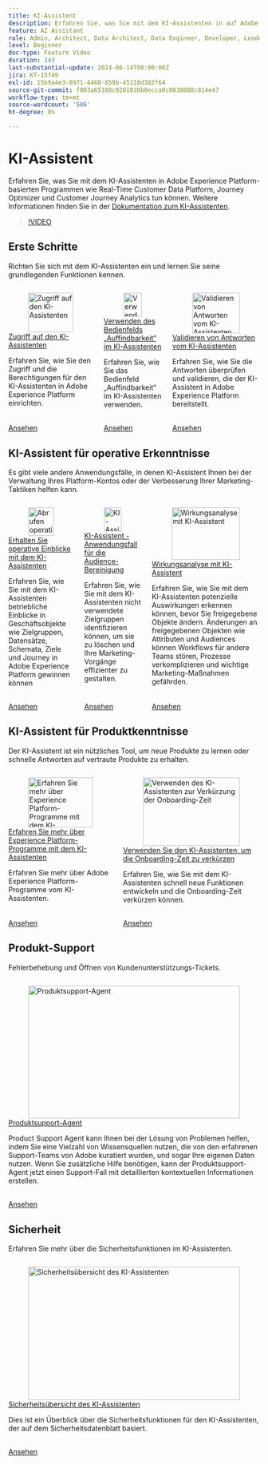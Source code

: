 ```yaml
---
title: KI-Assistent
description: Erfahren Sie, was Sie mit dem KI-Assistenten in auf Adobe Experience Platform basierenden Anwendungen wie Real-Time Customer Data Platform, Journey Optimizer und Customer Journey Analytics alles tun können.
feature: AI Assistant
role: Admin, Architect, Data Architect, Data Engineer, Developer, Leader, User
level: Beginner
doc-type: Feature Video
duration: 143
last-substantial-update: 2024-06-14T00:00:00Z
jira: KT-15749
exl-id: 15b9a4e3-0971-4460-859b-45118d382f64
source-git-commit: f003a65188c0201030b8ecca0c0838088c814e47
workflow-type: tm+mt
source-wordcount: '586'
ht-degree: 8%

---
```


# KI-Assistent

Erfahren Sie, was Sie mit dem KI-Assistenten in Adobe Experience Platform-basierten Programmen wie Real-Time Customer Data Platform, Journey Optimizer und Customer Journey Analytics tun können. Weitere Informationen finden Sie in der [Dokumentation zum KI-Assistenten](https://experienceleague.adobe.com/de/docs/experience-platform/ai-assistant/home).

>[!VIDEO](https://video.tv.adobe.com/v/3429845/?learn=on&enablevpops)

## Erste Schritte

Richten Sie sich mit dem KI-Assistenten ein und lernen Sie seine grundlegenden Funktionen kennen.

<!-- CARDS
* access.md
* discoverability-panel.md
* validate-responses.md
-->
<!-- START CARDS HTML - DO NOT MODIFY BY HAND -->
<div class="columns">
    <div class="column is-half-tablet is-half-desktop is-one-third-widescreen" aria-label="Get access to AI Assistant">
        <div class="card" style="height: 100%; display: flex; flex-direction: column; height: 100%;">
            <div class="card-image">
                <figure class="image x-is-16by9">
                    <a href="access.md" title="Zugriff auf den KI-Assistenten" target="_blank" rel="referrer">
                        <img class="is-bordered-r-small" src="https://video.tv.adobe.com/v/3436470/?format=jpeg&nocache=1748392732990" alt="Zugriff auf den KI-Assistenten"
                             style="width: 100%; aspect-ratio: 16 / 9; object-fit: cover; overflow: hidden; display: block; margin: auto;">
                    </a>
                </figure>
            </div>
            <div class="card-content is-padded-small" style="display: flex; flex-direction: column; flex-grow: 1; justify-content: space-between;">
                <div class="top-card-content">
                    <p class="headline is-size-6 has-text-weight-bold">
                        <a href="access.md" target="_blank" rel="referrer" title="Zugriff auf den KI-Assistenten">Zugriff auf den KI-Assistenten</a>
                    </p>
                    <p class="is-size-6">Erfahren Sie, wie Sie den Zugriff und die Berechtigungen für den KI-Assistenten in Adobe Experience Platform einrichten.</p>
                </div>
                <a href="access.md" target="_blank" rel="referrer" class="spectrum-Button spectrum-Button--outline spectrum-Button--primary spectrum-Button--sizeM" style="align-self: flex-start; margin-top: 1rem;">
                    <span class="spectrum-Button-label has-no-wrap has-text-weight-bold">Ansehen</span>
                </a>
            </div>
        </div>
    </div>
    <div class="column is-half-tablet is-half-desktop is-one-third-widescreen" aria-label="Use the discoverability panel in AI Assistant">
        <div class="card" style="height: 100%; display: flex; flex-direction: column; height: 100%;">
            <div class="card-image">
                <figure class="image x-is-16by9">
                    <a href="discoverability-panel.md" title="Verwenden des Auffindbarkeitsbereichs im KI-Assistenten" target="_blank" rel="referrer">
                        <img class="is-bordered-r-small" src="https://video.tv.adobe.com/v/3440962/?format=jpeg&nocache=1748392732984" alt="Verwenden des Auffindbarkeitsbereichs im KI-Assistenten"
                             style="width: 100%; aspect-ratio: 16 / 9; object-fit: cover; overflow: hidden; display: block; margin: auto;">
                    </a>
                </figure>
            </div>
            <div class="card-content is-padded-small" style="display: flex; flex-direction: column; flex-grow: 1; justify-content: space-between;">
                <div class="top-card-content">
                    <p class="headline is-size-6 has-text-weight-bold">
                        <a href="discoverability-panel.md" target="_blank" rel="referrer" title="Verwenden des Auffindbarkeitsbereichs im KI-Assistenten">Verwenden des Bedienfelds „Auffindbarkeit“ im KI-Assistenten</a>
                    </p>
                    <p class="is-size-6">Erfahren Sie, wie Sie das Bedienfeld „Auffindbarkeit“ im KI-Assistenten verwenden.</p>
                </div>
                <a href="discoverability-panel.md" target="_blank" rel="referrer" class="spectrum-Button spectrum-Button--outline spectrum-Button--primary spectrum-Button--sizeM" style="align-self: flex-start; margin-top: 1rem;">
                    <span class="spectrum-Button-label has-no-wrap has-text-weight-bold">Ansehen</span>
                </a>
            </div>
        </div>
    </div>
    <div class="column is-half-tablet is-half-desktop is-one-third-widescreen" aria-label="Validate responses from AI Assistant">
        <div class="card" style="height: 100%; display: flex; flex-direction: column; height: 100%;">
            <div class="card-image">
                <figure class="image x-is-16by9">
                    <a href="validate-responses.md" title="Validieren von Antworten vom KI-Assistenten" target="_blank" rel="referrer">
                        <img class="is-bordered-r-small" src="https://video.tv.adobe.com/v/3441738/?format=jpeg&nocache=1748392733006" alt="Validieren von Antworten vom KI-Assistenten"
                             style="width: 100%; aspect-ratio: 16 / 9; object-fit: cover; overflow: hidden; display: block; margin: auto;">
                    </a>
                </figure>
            </div>
            <div class="card-content is-padded-small" style="display: flex; flex-direction: column; flex-grow: 1; justify-content: space-between;">
                <div class="top-card-content">
                    <p class="headline is-size-6 has-text-weight-bold">
                        <a href="validate-responses.md" target="_blank" rel="referrer" title="Validieren von Antworten vom KI-Assistenten">Validieren von Antworten vom KI-Assistenten</a>
                    </p>
                    <p class="is-size-6">Erfahren Sie, wie Sie die Antworten überprüfen und validieren, die der KI-Assistent in Adobe Experience Platform bereitstellt.</p>
                </div>
                <a href="validate-responses.md" target="_blank" rel="referrer" class="spectrum-Button spectrum-Button--outline spectrum-Button--primary spectrum-Button--sizeM" style="align-self: flex-start; margin-top: 1rem;">
                    <span class="spectrum-Button-label has-no-wrap has-text-weight-bold">Ansehen</span>
                </a>
            </div>
        </div>
    </div>
</div>
<!-- END CARDS HTML - DO NOT MODIFY BY HAND -->

## KI-Assistent für operative Erkenntnisse

Es gibt viele andere Anwendungsfälle, in denen KI-Assistent Ihnen bei der Verwaltung Ihres Platform-Kontos oder der Verbesserung Ihrer Marketing-Taktiken helfen kann.

<!-- CARDS
* operational-insights.md
* find-unused-audiences.md
* impact-analysis.md
    {description = Learn how AI Assistant can help you detect potential impacts before changing shared objects. Changes to shared objects like attributes and audiences can disrupt workflows for other teams, complicating processes, and risk important marketing efforts.}
-->
<!-- START CARDS HTML - DO NOT MODIFY BY HAND -->
<div class="columns">
    <div class="column is-half-tablet is-half-desktop is-one-third-widescreen" aria-label="Get operational insights with AI Assistant">
        <div class="card" style="height: 100%; display: flex; flex-direction: column; height: 100%;">
            <div class="card-image">
                <figure class="image x-is-16by9">
                    <a href="operational-insights.md" title="Abrufen operativer Einblicke mit dem KI-Assistenten" target="_blank" rel="referrer">
                        <img class="is-bordered-r-small" src="https://video.tv.adobe.com/v/3444031/?format=jpeg&nocache=1748392734347" alt="Abrufen operativer Einblicke mit dem KI-Assistenten"
                             style="width: 100%; aspect-ratio: 16 / 9; object-fit: cover; overflow: hidden; display: block; margin: auto;">
                    </a>
                </figure>
            </div>
            <div class="card-content is-padded-small" style="display: flex; flex-direction: column; flex-grow: 1; justify-content: space-between;">
                <div class="top-card-content">
                    <p class="headline is-size-6 has-text-weight-bold">
                        <a href="operational-insights.md" target="_blank" rel="referrer" title="Abrufen operativer Einblicke mit dem KI-Assistenten">Erhalten Sie operative Einblicke mit dem KI-Assistenten</a>
                    </p>
                    <p class="is-size-6">Erfahren Sie, wie Sie mit dem KI-Assistenten betriebliche Einblicke in Geschäftsobjekte wie Zielgruppen, Datensätze, Schemata, Ziele und Journey in Adobe Experience Platform gewinnen können</p>
                </div>
                <a href="operational-insights.md" target="_blank" rel="referrer" class="spectrum-Button spectrum-Button--outline spectrum-Button--primary spectrum-Button--sizeM" style="align-self: flex-start; margin-top: 1rem;">
                    <span class="spectrum-Button-label has-no-wrap has-text-weight-bold">Ansehen</span>
                </a>
            </div>
        </div>
    </div>
    <div class="column is-half-tablet is-half-desktop is-one-third-widescreen" aria-label="AI Assistant - Audience clean-up use case">
        <div class="card" style="height: 100%; display: flex; flex-direction: column; height: 100%;">
            <div class="card-image">
                <figure class="image x-is-16by9">
                    <a href="find-unused-audiences.md" title="KI-Assistent - Anwendungsfall für die Audience-Bereinigung" target="_blank" rel="referrer">
                        <img class="is-bordered-r-small" src="https://video.tv.adobe.com/v/3435532/?format=jpeg&nocache=1748392734324" alt="KI-Assistent - Anwendungsfall für die Audience-Bereinigung"
                             style="width: 100%; aspect-ratio: 16 / 9; object-fit: cover; overflow: hidden; display: block; margin: auto;">
                    </a>
                </figure>
            </div>
            <div class="card-content is-padded-small" style="display: flex; flex-direction: column; flex-grow: 1; justify-content: space-between;">
                <div class="top-card-content">
                    <p class="headline is-size-6 has-text-weight-bold">
                        <a href="find-unused-audiences.md" target="_blank" rel="referrer" title="KI-Assistent - Anwendungsfall für die Audience-Bereinigung">KI-Assistent - Anwendungsfall für die Audience-Bereinigung</a>
                    </p>
                    <p class="is-size-6">Erfahren Sie, wie Sie mit dem KI-Assistenten nicht verwendete Zielgruppen identifizieren können, um sie zu löschen und Ihre Marketing-Vorgänge effizienter zu gestalten.</p>
                </div>
                <a href="find-unused-audiences.md" target="_blank" rel="referrer" class="spectrum-Button spectrum-Button--outline spectrum-Button--primary spectrum-Button--sizeM" style="align-self: flex-start; margin-top: 1rem;">
                    <span class="spectrum-Button-label has-no-wrap has-text-weight-bold">Ansehen</span>
                </a>
            </div>
        </div>
    </div>
    <div class="column is-half-tablet is-half-desktop is-one-third-widescreen" aria-label="Impact analysis with AI Assistant">
        <div class="card" style="height: 100%; display: flex; flex-direction: column; height: 100%;">
            <div class="card-image">
                <figure class="image x-is-16by9">
                    <a href="impact-analysis.md" title="Wirkungsanalyse mit KI-Assistent" target="_blank" rel="referrer">
                        <img class="is-bordered-r-small" src="https://video.tv.adobe.com/v/3441680/?format=jpeg&nocache=1748392734336" alt="Wirkungsanalyse mit KI-Assistent"
                             style="width: 100%; aspect-ratio: 16 / 9; object-fit: cover; overflow: hidden; display: block; margin: auto;">
                    </a>
                </figure>
            </div>
            <div class="card-content is-padded-small" style="display: flex; flex-direction: column; flex-grow: 1; justify-content: space-between;">
                <div class="top-card-content">
                    <p class="headline is-size-6 has-text-weight-bold">
                        <a href="impact-analysis.md" target="_blank" rel="referrer" title="Wirkungsanalyse mit KI-Assistent">Wirkungsanalyse mit KI-Assistent</a>
                    </p>
                    <p class="is-size-6">Erfahren Sie, wie Sie mit dem KI-Assistenten potenzielle Auswirkungen erkennen können, bevor Sie freigegebene Objekte ändern. Änderungen an freigegebenen Objekten wie Attributen und Audiences können Workflows für andere Teams stören, Prozesse verkomplizieren und wichtige Marketing-Maßnahmen gefährden.</p>
                </div>
                <a href="impact-analysis.md" target="_blank" rel="referrer" class="spectrum-Button spectrum-Button--outline spectrum-Button--primary spectrum-Button--sizeM" style="align-self: flex-start; margin-top: 1rem;">
                    <span class="spectrum-Button-label has-no-wrap has-text-weight-bold">Ansehen</span>
                </a>
            </div>
        </div>
    </div>
</div>
<!-- END CARDS HTML - DO NOT MODIFY BY HAND -->

## KI-Assistent für Produktkenntnisse

Der KI-Assistent ist ein nützliches Tool, um neue Produkte zu lernen oder schnelle Antworten auf vertraute Produkte zu erhalten.

<!-- CARDS
* product-knowledge.md
* onboard.md
-->
<!-- START CARDS HTML - DO NOT MODIFY BY HAND -->
<div class="columns">
    <div class="column is-half-tablet is-half-desktop is-one-third-widescreen" aria-label="Learn Experience Platform applications with AI Assistant">
        <div class="card" style="height: 100%; display: flex; flex-direction: column; height: 100%;">
            <div class="card-image">
                <figure class="image x-is-16by9">
                    <a href="product-knowledge.md" title="Erfahren Sie mehr über Experience Platform-Programme mit dem KI-Assistenten" target="_blank" rel="referrer">
                        <img class="is-bordered-r-small" src="https://video.tv.adobe.com/v/3441024/?format=jpeg&nocache=1748392735046" alt="Erfahren Sie mehr über Experience Platform-Programme mit dem KI-Assistenten"
                             style="width: 100%; aspect-ratio: 16 / 9; object-fit: cover; overflow: hidden; display: block; margin: auto;">
                    </a>
                </figure>
            </div>
            <div class="card-content is-padded-small" style="display: flex; flex-direction: column; flex-grow: 1; justify-content: space-between;">
                <div class="top-card-content">
                    <p class="headline is-size-6 has-text-weight-bold">
                        <a href="product-knowledge.md" target="_blank" rel="referrer" title="Erfahren Sie mehr über Experience Platform-Programme mit dem KI-Assistenten">Erfahren Sie mehr über Experience Platform-Programme mit dem KI-Assistenten</a>
                    </p>
                    <p class="is-size-6">Erfahren Sie mehr über Adobe Experience Platform-Programme vom KI-Assistenten.</p>
                </div>
                <a href="product-knowledge.md" target="_blank" rel="referrer" class="spectrum-Button spectrum-Button--outline spectrum-Button--primary spectrum-Button--sizeM" style="align-self: flex-start; margin-top: 1rem;">
                    <span class="spectrum-Button-label has-no-wrap has-text-weight-bold">Ansehen</span>
                </a>
            </div>
        </div>
    </div>
    <div class="column is-half-tablet is-half-desktop is-one-third-widescreen" aria-label="Use AI Assistant to reduce onboarding time">
        <div class="card" style="height: 100%; display: flex; flex-direction: column; height: 100%;">
            <div class="card-image">
                <figure class="image x-is-16by9">
                    <a href="onboard.md" title="Verwenden des KI-Assistenten zur Verkürzung der Onboarding-Zeit" target="_blank" rel="referrer">
                        <img class="is-bordered-r-small" src="https://video.tv.adobe.com/v/3438032/?format=jpeg&nocache=1748392735030" alt="Verwenden des KI-Assistenten zur Verkürzung der Onboarding-Zeit"
                             style="width: 100%; aspect-ratio: 16 / 9; object-fit: cover; overflow: hidden; display: block; margin: auto;">
                    </a>
                </figure>
            </div>
            <div class="card-content is-padded-small" style="display: flex; flex-direction: column; flex-grow: 1; justify-content: space-between;">
                <div class="top-card-content">
                    <p class="headline is-size-6 has-text-weight-bold">
                        <a href="onboard.md" target="_blank" rel="referrer" title="Verwenden des KI-Assistenten zur Verkürzung der Onboarding-Zeit">Verwenden Sie den KI-Assistenten, um die Onboarding-Zeit zu verkürzen</a>
                    </p>
                    <p class="is-size-6">Erfahren Sie, wie Sie mit dem KI-Assistenten schnell neue Funktionen entwickeln und die Onboarding-Zeit verkürzen können.</p>
                </div>
                <a href="onboard.md" target="_blank" rel="referrer" class="spectrum-Button spectrum-Button--outline spectrum-Button--primary spectrum-Button--sizeM" style="align-self: flex-start; margin-top: 1rem;">
                    <span class="spectrum-Button-label has-no-wrap has-text-weight-bold">Ansehen</span>
                </a>
            </div>
        </div>
    </div>
</div>
<!-- END CARDS HTML - DO NOT MODIFY BY HAND -->

## Produkt-Support

Fehlerbehebung und Öffnen von Kundenunterstützungs-Tickets.

<!-- CARDS
* product-support-agent.md
-->
<!-- START CARDS HTML - DO NOT MODIFY BY HAND -->
<div class="columns">
    <div class="column is-half-tablet is-half-desktop is-one-third-widescreen" aria-label="Product Support Agent">
        <div class="card" style="height: 100%; display: flex; flex-direction: column; height: 100%;">
            <div class="card-image">
                <figure class="image x-is-16by9">
                    <a href="product-support-agent.md" title="Produktsupport-Agent" target="_blank" rel="referrer">
                        <img class="is-bordered-r-small" src="https://video.tv.adobe.com/v/3443183/?format=jpeg&nocache=1748392735554" alt="Produktsupport-Agent"
                             style="width: 100%; aspect-ratio: 16 / 9; object-fit: cover; overflow: hidden; display: block; margin: auto;">
                    </a>
                </figure>
            </div>
            <div class="card-content is-padded-small" style="display: flex; flex-direction: column; flex-grow: 1; justify-content: space-between;">
                <div class="top-card-content">
                    <p class="headline is-size-6 has-text-weight-bold">
                        <a href="product-support-agent.md" target="_blank" rel="referrer" title="Produktsupport-Agent">Produktsupport-Agent</a>
                    </p>
                    <p class="is-size-6">Product Support Agent kann Ihnen bei der Lösung von Problemen helfen, indem Sie eine Vielzahl von Wissensquellen nutzen, die von den erfahrenen Support-Teams von Adobe kuratiert wurden, und sogar Ihre eigenen Daten nutzen. Wenn Sie zusätzliche Hilfe benötigen, kann der Produktsupport-Agent jetzt einen Support-Fall mit detaillierten kontextuellen Informationen erstellen.</p>
                </div>
                <a href="product-support-agent.md" target="_blank" rel="referrer" class="spectrum-Button spectrum-Button--outline spectrum-Button--primary spectrum-Button--sizeM" style="align-self: flex-start; margin-top: 1rem;">
                    <span class="spectrum-Button-label has-no-wrap has-text-weight-bold">Ansehen</span>
                </a>
            </div>
        </div>
    </div>
</div>
<!-- END CARDS HTML - DO NOT MODIFY BY HAND -->

## Sicherheit

Erfahren Sie mehr über die Sicherheitsfunktionen im KI-Assistenten.

<!-- CARDS
* security-overview.md
-->
<!-- START CARDS HTML - DO NOT MODIFY BY HAND -->
<div class="columns">
    <div class="column is-half-tablet is-half-desktop is-one-third-widescreen" aria-label="Security overview of AI Assistant">
        <div class="card" style="height: 100%; display: flex; flex-direction: column; height: 100%;">
            <div class="card-image">
                <figure class="image x-is-16by9">
                    <a href="security-overview.md" title="Sicherheitsübersicht des KI-Assistenten" target="_blank" rel="referrer">
                        <img class="is-bordered-r-small" src="https://video.tv.adobe.com/v/3441066/?format=jpeg&nocache=1748392736016" alt="Sicherheitsübersicht des KI-Assistenten"
                             style="width: 100%; aspect-ratio: 16 / 9; object-fit: cover; overflow: hidden; display: block; margin: auto;">
                    </a>
                </figure>
            </div>
            <div class="card-content is-padded-small" style="display: flex; flex-direction: column; flex-grow: 1; justify-content: space-between;">
                <div class="top-card-content">
                    <p class="headline is-size-6 has-text-weight-bold">
                        <a href="security-overview.md" target="_blank" rel="referrer" title="Sicherheitsübersicht des KI-Assistenten">Sicherheitsübersicht des KI-Assistenten</a>
                    </p>
                    <p class="is-size-6">Dies ist ein Überblick über die Sicherheitsfunktionen für den KI-Assistenten, der auf dem Sicherheitsdatenblatt basiert.</p>
                </div>
                <a href="security-overview.md" target="_blank" rel="referrer" class="spectrum-Button spectrum-Button--outline spectrum-Button--primary spectrum-Button--sizeM" style="align-self: flex-start; margin-top: 1rem;">
                    <span class="spectrum-Button-label has-no-wrap has-text-weight-bold">Ansehen</span>
                </a>
            </div>
        </div>
    </div>
</div>
<!-- END CARDS HTML - DO NOT MODIFY BY HAND -->
